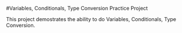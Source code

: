 #Variables, Conditionals, Type Conversion Practice Project

This project demostrates the ability to do Variables, Conditionals, Type Conversion.